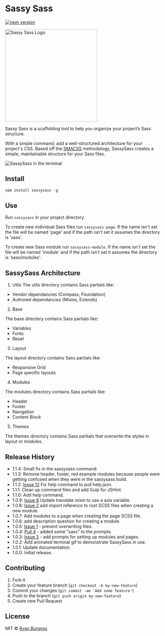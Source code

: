 # Sassy Sass
[![npm version](https://badge.fury.io/js/sassysass.svg)](http://badge.fury.io/js/sassysass)

<img height="300" src="http://sassysass.com/sassy-sass.png" alt="Sassy Sass Logo">

Sassy Sass is a scaffolding tool to help you organize your project’s Sass structure.

With a simple command, add a well-structured architecture for your project's CSS. Based off the [SMACSS](https://smacss.com/) methodology, SassySass creates a simple, maintainable structure for your Sass files.

![SassySass in the terminal](https://raw.github.com/ryanburgess/sassysass/master/sassysass.gif)

## Install

```js
npm install sassysass -g
```
## Use
Run ```sassysass``` in your project directory.

To create new individual Sass files run ```sassysass-page```. If the name isn't set the file will be named 'page' and if the path isn't set it assumes the directory is 'sass'.

To create new Sass module run ```sassysass-module```. If the name isn't set the file will be named 'module' and if the path isn't set it assumes the directory is 'sass/modules'.

SassySass Architecture
----------
1.  Utils
  The utils directory contains Sass partials like:
  * Vendor dependancies (Compass, Foundation)
  * Authored dependancies (Mixins, Extends)

2.  Base

  The base directory contains Sass partials like:
  * Variables
  * Fonts
  * Reset

3.  Layout

  The layout directory contains Sass partials like:
  * Responsive Grid
  * Page specific layouts

4.  Modules

  The modules directory contains Sass partials like:
  * Header
  * Footer
  * Navigation
  * Content Block

5.  Themes

  The themes directory contains Sass partials that overwrite the styles in layout or modules.

## Release History
* 1.1.4: Small fix in the sassysass command.
* 1.1.3: Remove header, footer, red example modules because people were getting confused when they were in the sassysass build.
* 1.1.2: [Issue 12](https://github.com/ryanburgess/sassysass/issues/12) Fix help command to pull help.json.
* 1.1.1: Clean up command files and add Gulp for JSHint.
* 1.1.0: Add help command.
* 1.0.9: [Issue 8](https://github.com/ryanburgess/sassysass/issues/8) Update translate mixin to use a axis variable.
* 1.0.8: [Issue 2](https://github.com/ryanburgess/sassysass/issues/2) add import reference to root SCSS files when creating a new module.
* 1.0.7: Add modules to a page when creating the page SCSS file.
* 1.0.6: add description question for creating a module.
* 1.0.5: [Issue 1](https://github.com/ryanburgess/sassysass/issues/1) - prevent overwriting files.
* 1.0.4: [Pull 4](https://github.com/ryanburgess/sassysass/pull/4) - added some "sass" to the prompts.
* 1.0.3: [Issue 3](https://github.com/ryanburgess/sassysass/issues/3) - add prompts for setting up modules and pages.
* 1.0.2: Add animated terminal gif to demonstrate SassySass in use.
* 1.0.1: Update documentation.
* 1.0.0: Initial release.

## Contributing
1. Fork it
2. Create your feature branch (`git checkout -b my-new-feature`)
3. Commit your changes (`git commit -am 'Add some feature'`)
4. Push to the branch (`git push origin my-new-feature`)
5. Create new Pull Request

## License
MIT © [Ryan Burgess](http://github.com/ryanburgess)
